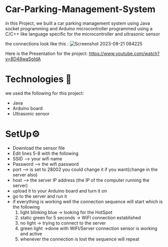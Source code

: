 # Car-Parking-Management-System
in this Project, we built a car parking management system using Java socket programming
and Arduino microcontroller programmed using a C/C++ like language specific for
the microcontroller and ultrasonic sensor

the connections look like this :
![Screenshot 2023-08-21 084225](https://github.com/Abdulelah-aljarboa/Car-Parking-Management-System/assets/105386716/6e11ee87-f0cf-488c-8d2f-215a30492375)

Here is the Presentation for the project:
https://www.youtube.com/watch?v=8D48waSgIdA

# Technologies 🧠
  we used the following for this project:
  - Java
  - Arduino board
  - Ultrasonic sensor
  
  
  # SetUp⚙️
  - Download the sensor file
  - Edit lines 5-8 with the following
  - SSID -->  your wifi name
  - Password --> the wifi password
  - port --> is set to 28002 you could change it if you want(change in the server also) 
  - host --> the server IP address (the IP of the computer running the server)
  - upload it to your Arduino board and turn it on
  - go to the server and run it
  - if everything is working well the connection sequence will start which is the following
    1. light blinking blue -> looking for the HotSpot
    2. static green for 5 seconds -> WiFI connection established
    3. no light -> trying to connect to the server
    4. green light ->done with WiFI/Server connection sensor is working and active
    5. whenever the connection is lost the sequence will repeat
    


